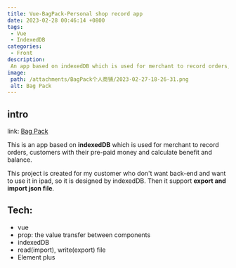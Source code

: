 ```yaml
---
title: Vue-BagPack-Personal shop record app
date: 2023-02-28 00:46:14 +0800
tags:
 - Vue
 - IndexedDB
categories:
 - Front
description: 
 An app based on indexedDB which is used for merchant to record orders, customers with their pre-paid money and calculate benefit and balance.
image:
 path: /attachments/BagPack个人商铺/2023-02-27-18-26-31.png
 alt: Bag Pack
---
```


## intro

link: [Bag Pack](https://github.liuyifei.tech/BagPack/)

This is an app based on **indexedDB** which is used for merchant to record orders, customers with their pre-paid money and calculate benefit and balance.

This project is created for my customer who don't want back-end and want to use it in ipad, so it is designed by indexedDB. Then it support **export and import json file**.

## Tech:
* vue
* prop: the value transfer between components
* indexedDB
* read(import), write(export) file
* Element plus